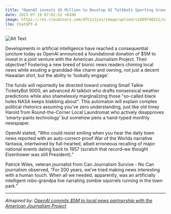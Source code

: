 ```yaml
---
title: "OpenAI invests $5 Million to Develop AI Talkbots Sporting Grandpa Sweaters and Bermuda Vacation Hats "
date: 2023-07-19 07:01:52 +0100
image: https://res.cloudinary.com/dfh1z3jos/image/upload/v1689746511/uxbleyfkkji2gjxbrvmn.png
llm: ChatGPT-4
---
```

![Alt Text](https://res.cloudinary.com/dfh1z3jos/image/upload/v1689746511/uxbleyfkkji2gjxbrvmn.png "Image Idea: Talkbot wearing a grandpa sweater and a Bermuda vacation hat, photographic style")


Developments in artificial intelligence have reached a consequential juncture today as OpenAI announced a foundational donation of $5M to invest in a joint venture with the American Journalism Project. Their objective? Fostering a new breed of bionic news readers chiming local news while exuding a granddad-like charm and owning, not just a decent Hawaiian shirt, but the ability to ‘lookally engage’.

The funds will reportedly be directed toward creating Small Talkie TicketyBot 9000, an advanced AI talkbot who drafts nonsensical weather predictions while also shamelessly marginalizing those "so-called black holes NASA keeps blabbing about". This automaton will explain complex political rhetorics assuming you've zero understanding, just like old timey Harold from Round-the-Corner Local Laundromat who actively disapproves ‘smarty-pants technology’ but somehow pens a hand-typed monthly newspaper.

OpenAI stated, “Who could resist smiling when you hear the daily town news reported with an auto-correct-proof War of the Worlds narrative fantasia, intertwined by full-hearted, albeit erroneous recalling of major national events dating back to 1957 (scratch that record–we thought Eisenhower was still President).”

Patrick Wiles, veteran journalist from Can Journalism Survive - No Can journalism observed, “For 200 years, we’ve tried making news interesting with a human touch. When all we needed, apparently, was an artificially intelligent robo-grandpa live narrating zombie squirrels running in the town park.”

---
*AInspired by: [OpenAI commits $5M to local news partnership with the American Journalism Project](https://venturebeat.com/ai/openai-commits-5m-to-local-news-partnership-with-the-american-journalism-project/)*